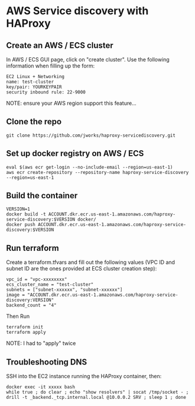 # AWS Service discovery with HAProxy

## Create an AWS / ECS cluster

In AWS / ECS GUI page, click on "create cluster".
Use the following information when filling up the form:

    EC2 Linux + Networking
    name: test-cluster
    key/pair: YOURKEYPAIR
    security inbound rule: 22-9000

NOTE: ensure your AWS region support this feature...

## Clone the repo
    git clone https://github.com/jworks/haproxy-servicediscovery.git

## Set up docker registry on AWS / ECS

    eval $(aws ecr get-login --no-include-email --region=us-east-1)
    aws ecr create-repository --repository-name haproxy-service-discovery --region=us-east-1

## Build the container
    VERSION=1
    docker build -t ACCOUNT.dkr.ecr.us-east-1.amazonaws.com/haproxy-service-discovery:$VERSION docker/
    docker push ACCOUNT.dkr.ecr.us-east-1.amazonaws.com/haproxy-service-discovery:$VERSION

## Run terraform

Create a terraform.tfvars and fill out the following values (VPC ID and subnet ID are the ones provided at ECS cluster creation step):

    vpc_id = "vpc-xxxxxxxx"
    ecs_cluster_name = "test-cluster"
    subnets = ["subnet-xxxxxx", "subnet-xxxxxx"]
    image = "ACCOUNT.dkr.ecr.us-east-1.amazonaws.com/haproxy-service-discovery:VERSION"
    backend_count = "4"

Then Run

    terraform init
    terraform apply

NOTE: I had to "apply" twice


## Troubleshooting DNS

SSH into the EC2 instance running the HAProxy container, then:

    docker exec -it xxxxx bash
    while true ; do clear ; echo "show resolvers" | socat /tmp/socket - ; drill -t _backend._tcp.internal.local @10.0.0.2 SRV ; sleep 1 ; done

